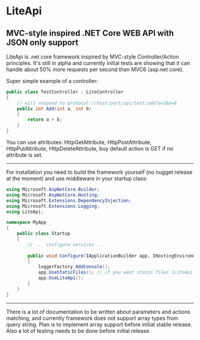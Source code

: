 # LiteApi

## MVC-style inspired .NET Core WEB API with JSON only support

LiteApi is .net core framework inspired by MVC-style Controller/Action principles.
It's still in alpha and currently initial tests are showing that it can handle about 50% 
more requests per second than MVC6 (asp.net core).

Super simple example of a controller:

``` cs
public class TestController : LiteController
{
    // will respond to protocol://host:port/api/test/add?a=3&b=8
    public int Add(int a, int b)
    {
        return a + b;
    }
}
``` 

You can use attributes: HttpGetAttribute, HttpPostAttribute, HttpPutAttribute, 
HttpDeleteAttribute, buy default action is GET if no attribute is set.

---

For installation you need to build the framework yourself (no nugget release at the moment)
and use middleware in your startup class:

``` cs
using Microsoft.AspNetCore.Builder;
using Microsoft.AspNetCore.Hosting;
using Microsoft.Extensions.DependencyInjection;
using Microsoft.Extensions.Logging;
using LiteApi;

namespace MyApp
{
    public class Startup
    {
        // ... configure services ...
        
        public void Configure(IApplicationBuilder app, IHostingEnvironment env, ILoggerFactory loggerFactory)
        {
            loggerFactory.AddConsole();
            app.UseStaticFiles(); // if you want static files (LiteApi does not support static files by itself)
            app.UseLiteApi();
        }
    }
}
```

---

There is a lot of documentation to be written about parameters and actions matching,
and currently framework does not support array types from query string. Plan is to
implement array support before initial stable release. Also a lot of testing needs to
be done before initial release.